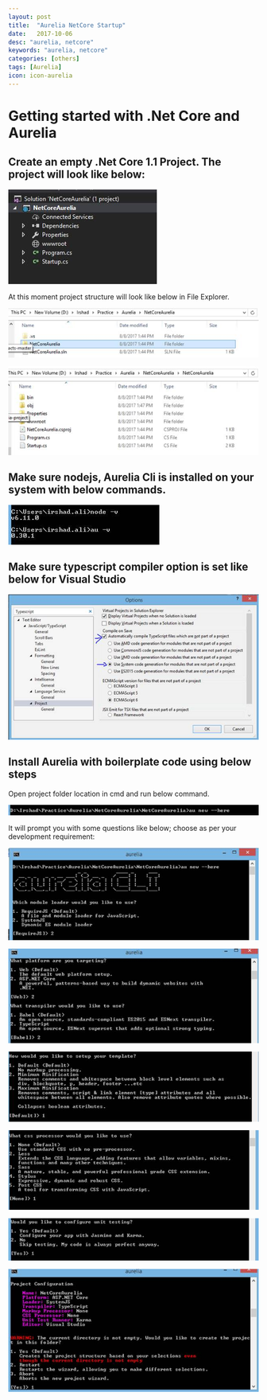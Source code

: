 ```yaml
---
layout: post
title:  "Aurelia NetCore Startup"
date:   2017-10-06
desc: "aurelia, netcore"
keywords: "aurelia, netcore"
categories: [others]
tags: [Aurelia]
icon: icon-aurelia
---
```



Getting started with .Net Core and Aurelia
==========================================

Create an empty .Net Core 1.1 Project. The project will look like below:
------------------------------------------------------------------------

![](/static/img/blog/Aurelia/Aurelia-NetCore-Startup_files/image001.jpg)


At this moment project structure will look like below in File Explorer.

![](/static/img/blog/Aurelia/Aurelia-NetCore-Startup_files/image002.jpg)

![](/static/img/blog/Aurelia/Aurelia-NetCore-Startup_files/image003.jpg)

Make sure nodejs, Aurelia Cli is installed on your system with below commands.
------------------------------------------------------------------------------

![](/static/img/blog/Aurelia/Aurelia-NetCore-Startup_files/image004.jpg)

Make sure typescript compiler option is set like below for Visual Studio
------------------------------------------------------------------------

![](/static/img/blog/Aurelia/Aurelia-NetCore-Startup_files/image005.jpg)

Install Aurelia with boilerplate code using below steps
-------------------------------------------------------

Open project folder location in cmd and run below command.

![](/static/img/blog/Aurelia/Aurelia-NetCore-Startup_files/image006.jpg)

It will prompt you with some questions like below; choose as per your
development requirement:

![](/static/img/blog/Aurelia/Aurelia-NetCore-Startup_files/image007.jpg)

![](/static/img/blog/Aurelia/Aurelia-NetCore-Startup_files/image008.jpg)

![](/static/img/blog/Aurelia/Aurelia-NetCore-Startup_files/image009.jpg)

![](/static/img/blog/Aurelia/Aurelia-NetCore-Startup_files/image010.jpg)

![](/static/img/blog/Aurelia/Aurelia-NetCore-Startup_files/image011.jpg)

![](/static/img/blog/Aurelia/Aurelia-NetCore-Startup_files/image012.jpg)
